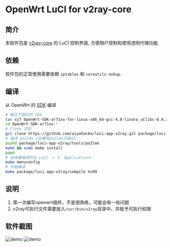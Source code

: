 OpenWrt LuCI for v2ray-core
===

简介
---

本软件包是 [v2ray-core][v2ray-core] 的 LuCI 控制界面,
方便用户控制和使用透明代理功能.  

依赖
---

软件包的正常使用需要依赖 `iptables` 和 `coreutils-nohup`.

编译
---

从 OpenWrt 的 [SDK][openwrt-sdk] 编译  
```bash
# 解压下载好的 SDK
tar xjf OpenWrt-SDK-ar71xx-for-linux-x86_64-gcc-4.8-linaro_uClibc-0.9.33.2.tar.bz2
cd OpenWrt-SDK-ar71xx-*
# Clone 项目
git clone https://github.com/aiyahacke/luci-app-v2ray.git package/luci-app-v2ray
# 编译 po2lmo (如果有po2lmo可跳过)
pushd package/luci-app-v2ray/tools/po2lmo
make && sudo make install
popd
# 选择要编译的包 LuCI -> 3. Applications
make menuconfig
# 开始编译
make package/luci-app-v2ray/compile V=99
```

说明
---
1. 第一次编写openwrt插件，不是很熟练，可能会有一些问题
2. v2ray可执行文件需要放入```/usr/bin/v2ray```目录中，并赋予可执行权限

软件截图
---
![demo](https://github.com/aiyahacke/luci-app-v2ray/raw/master/screencapture1.png)
![demo](https://github.com/aiyahacke/luci-app-v2ray/raw/master/screencapture2.png)

 [v2ray-core]: https://github.com/v2ray/v2ray-core
 [openwrt-sdk]: https://openwrt.org/docs/guide-developer/obtain.firmware.sdk
